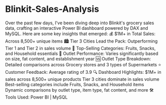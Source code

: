 # Blinkit-Sales-Analysis

Over the past few days, I've been diving deep into Blinkit's grocery sales data, crafting an interactive Power BI dashboard powered by DAX and MySQL. Here are some key insights that emerged:
💰 $1M+ in Total Sales: Across 8,500+ unique items
 🏙️ Tier 3 Cities Lead the Pack: Outperforming Tier 1 and Tier 2 in sales volume
 🍎 Top-Selling Categories: Fruits, Snacks, and Household essentials
 🏬 Outlet Performance: Varies significantly based on size, fat content, and establishment year
 🆚 Outlet Type Breakdown: Detailed comparisons across Grocery stores and 3 types of Supermarkets
 ⭐ Customer Feedback: Average rating of 3.9
🔍 Dashboard Highlights:
$1M+ in sales across 8,500+ unique products
Tier 3 cities dominate in sales volume
Best-selling categories include Fruits, Snacks, and Household items
Dynamic comparisons by outlet type, item type, fat content, and more
🛠️ Tools Used:
 Power BI | MySQL
